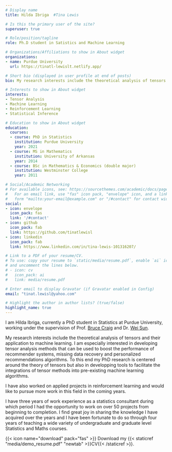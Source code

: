 ```yaml
---
# Display name
title: Hilda Ibriga  #Tina Lewis

# Is this the primary user of the site?
superuser: true

# Role/position/tagline
role: Ph.D student in Satistics and Machine Learning

# Organizations/Affiliations to show in About widget
organizations:
- name: Purdue University
  url: https://tinatl-lewislt.netlify.app/

# Short bio (displayed in user profile at end of posts)
bio: My research interests include the theoretical analysis of tensors and their application to machine learning. I have also worked on applied projects in reinforcement learning for some years and have 3 years of work experience as a statistics consultant.

# Interests to show in About widget
interests:
- Tensor Analysis
- Machine Learning
- Reinforcement Learning
- Statistical Inference

# Education to show in About widget
education:
  courses:
  - course: PhD in Statistics
    institution: Purdue University
    year: 2021
  - course: MS in Mathematics
    institution: University of Arkansas 
    year: 2014
  - course: BSc in Mathematics & Economics (double major)
    institution: Westminster College 
    year: 2011

# Social/Academic Networking
# For available icons, see: https://sourcethemes.com/academic/docs/page-builder/#icons
#   For an email link, use "fas" icon pack, "envelope" icon, and a link in the
#   form "mailto:your-email@example.com" or "/#contact" for contact widget.
social:
- icon: envelope
  icon_pack: fas
  link: '/#contact'
- icon: github
  icon_pack: fab
  link: https://github.com/tinatlewisl
- icon: linkedin
  icon_pack: fab
  link: https://www.linkedin.com/in/tina-lewis-101316207/

# Link to a PDF of your resume/CV.
# To use: copy your resume to `static/media/resume.pdf`, enable `ai` icons in `params.toml`, 
# and uncomment the lines below.
# - icon: cv
#   icon_pack: ai
#   link: media/resume.pdf

# Enter email to display Gravatar (if Gravatar enabled in Config)
email: "tinat.lewisl@yahoo.com"

# Highlight the author in author lists? (true/false)
highlight_name: true
---
```


I am Hilda Ibriga, currently a PhD student in Statistics at Purdue University, working under the supervision of Prof. [Bruce Craig](https://www.stat.purdue.edu/~bacraig/) and Dr. [Wei Sun](https://web.ics.purdue.edu/~sun244/).  

My research interests include the theoretical analysis of tensors and their application to machine learning. I am especially interested in developing tensor analysis methods that can be used to boost the performance of recommender systems, missing data recovery and personalized recommendations algorithms. To this end my PhD research is centered around the theory of tensors but also in developping tools to facilitate the integrations of tensor methods into pre-existing machine learning algorithms. 

I have also worked on applied projects in reinforcement learning and would like to pursue more work in this field in the coming years.

I have three years of work experience as a statistics consultant during which period I had the opportunity to work on over 50 projects from beginning to completion. I find great joy in sharing the knowledge I have acquired over the years and I have been fortunate to do so through four years of teaching a wide variety of undergraduate and graduate level Statistics and Maths courses.



{{< icon name="download" pack="fas" >}} Download my {{< staticref "media/demo_resume.pdf" "newtab" >}}CV{{< /staticref >}}.
